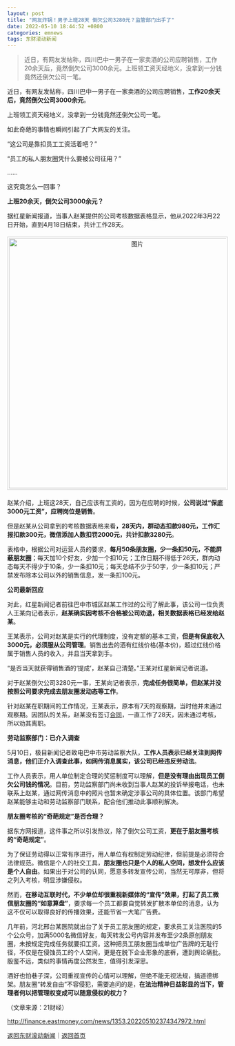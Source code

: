```yaml
---
layout: post
title: "网友炸锅！男子上班28天 倒欠公司3280元？监管部门出手了"
date: 2022-05-10 18:44:52 +0800
categories: emnews
tags: 东财滚动新闻
---
```

> 近日，有网友发帖称，四川巴中一男子在一家卖酒的公司应聘销售，工作20余天后，竟然倒欠公司3000余元。上班领工资天经地义，没拿到一分钱竟然还倒欠公司一笔。

<p>近日，有网友发帖称，四川巴中一男子在一家卖酒的公司应聘销售，<strong>工作20余天后，竟然倒欠公司3000余元</strong>。</p>
 <p>上班领工资天经地义，没拿到一分钱竟然还倒欠公司一笔。</p>
 <p>如此奇葩的事情也瞬间引起了广大网友的关注。</p>
 <p>“这公司是靠扣员工工资活着吧？”</p>
 <p>“员工的私人朋友圈凭什么要被公司征用？”</p>
 <p>……</p>
 <p>这究竟怎么一回事？</p>
 <p><strong>上班20余天，倒欠公司3000余元？</strong></p>
 <p>据红星新闻报道，当事人赵某提供的公司考核数据表格显示，他从2022年3月22日开始，直到4月18日结束，共计工作28天。</p>
 <center><img src="https://dfscdn.dfcfw.com/download/D25431624350320624523_w840h771.jpg" alt="图片" width="580" style="border:#d1d1d1 1px solid;padding:3px;margin:5px 0;" /></center><p>赵某介绍，上班这28天，自己应该有工资的，因为在应聘的时候，<strong>公司说过“保底3000元工资”，应聘岗位是销售</strong>。</p>
 <p>但是赵某从公司拿到的考核数据表格来看<strong>，28天内，群动态扣款980元，工作汇报扣款300元，微信添加人数扣罚2000元，共计扣款3280元</strong>。</p>
 <p>表格中，根据公司对运营人员的要求，<strong>每月50条朋友圈，少一条扣50元，不能屏蔽朋友圈</strong>；每天加10个好友，少加一个扣10元；工作日期不得低于26天，群内动态每天不得少于10条，少一条扣10元；每天总结不少于50字，少一条扣10元；严禁发布除本公司以外的销售信息，发一条扣100元。</p>
 <p><strong>公司最新回应</strong></p>
 <p>对此，红星新闻记者前往巴中市城区赵某工作过的公司了解此事，该公司一位负责人王某向记者表示，<strong>赵某确实因考核不合格被公司劝退，相关数据表格已经发给赵某</strong>。</p>
 <p>王某表示，公司对赵某是实行的代理制度，没有定额的基本工资，<strong>但是有保底收入3000元，必须服从公司管理</strong>。销售出去的酒有红线价格(基本价)，超过红线价格属于销售人员的收入，并且当天拿到手。</p>
 <p>“是否当天就获得销售酒的‘提成’，赵某自己清楚。”王某对红星新闻记者说道。</p>
 <p>对于赵某倒欠公司3280元一事，王某向记者表示，<strong>完成任务很简单，但赵某并没按照公司要求完成去朋友圈发动态等工作</strong>。</p>
 <p>针对赵某在职期间的工作情况，王某表示，原本有7天的观察期，当时他并未通过观察期。因团队的关系，赵某没有签订<span id="Info.3300"><a href="http://data.eastmoney.com/zdht/" class="infokey">合同</a></span>，一直工作了28天，因未通过考核，所以劝其离职。</p>
 <p><strong>劳动监察部门：已介入调查</strong></p>
 <p>5月10日，极目新闻记者致电巴中市劳动监察大队，<strong>工作人员表示已经关注到网传消息，他们正介入调查此事，如网传消息属实，该公司已经违反劳动法</strong>。</p>
 <p>工作人员表示，用人单位制定合理的奖惩制度可以理解，<strong>但是没有理由出现员工倒欠公司钱的情况</strong>。目前，劳动监察部门尚未收到当事人赵某的投诉举报电话，也未联系上赵某，通过网传消息中的照片也暂未确定涉事公司的具体位置。该部门希望赵某能够主动和劳动监察部门联系，配合他们推动此事顺利解决。</p>
 <p><strong>朋友圈考核的“奇葩规定”是否合理？</strong></p>
 <p>据东方网报道，这件事之所以引发热议，除了倒欠公司工资，<strong>更在于朋友圈考核的“奇葩规定”</strong>。</p>
 <p>为了保证劳动得以正常有序进行，用人单位有权制定劳动纪律，但前提是必须符合法律规范。微信是个人的社交工具，<strong>朋友圈也只是个人的私人空间，想发什么应该是个人自由</strong>。如果出于对公司的认同，愿意多转发宣传公司，当然无可厚非，但将之列入考核，明显涉嫌侵权。</p>
 <p>然而，<strong>在移动互联时代，不少单位却很重视新媒体的“宣传”效果，打起了员工微信朋友圈的“如意算盘”</strong>，要求每一个员工都要自觉转发扩散本单位的消息，认为这不仅可以取得良好的传播效果，还能节省一大笔广告费。</p>
 <p>几年前，河北邢台某医院就出台了关于员工朋友圈的规定，要求员工关注医院的5个公众号，加满5000名微信好友，每天转发公号内容并发布至少2条原创朋友圈，未按规定完成任务就要扣工资。这种把员工朋友圈当成单位广告牌的无耻行径，不仅是在侵蚀员工的个人空间，更是在脱下企业形象的底裤，遭到舆论痛批。殷鉴不远，类似的事情再度公然发生，值得引发深思。</p>
 <p>酒好也怕巷子深，公司重视宣传的心情可以理解，但绝不能无视法规，搞道德绑架。朋友圈“转发自由”不容侵犯，需要追问的是，<strong>在法治精神日益彰显的当下，管理者何以把管理权变成可以随意侵权的权力？</strong></p><p class="em_media">（文章来源：21财经）</p>

<http://finance.eastmoney.com/news/1353,202205102374347972.html>

[返回东财滚动新闻](//finews.withounder.com/emnews/)｜[返回首页](//finews.withounder.com/)